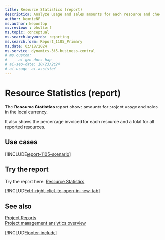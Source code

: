 ```yaml
---
title: Resource Statistics (report)
description: Analyze usage and sales amounts for each resource and check the percentage invoiced on your projects.
author: kennieNP
ms.author: kepontop
ms.reviewer: bholtorf
ms.topic: conceptual
ms.search.keywords: reporting
ms.search.form: Report_1105_Primary
ms.date: 02/18/2024
ms.service: dynamics-365-business-central
# ms.custom:
#   - ai-gen-docs-bap
# ai-seo-date: 10/23/2024
# ai.usage: ai-assisted
---
```


# Resource Statistics (report)

The **Resource Statistics** report shows amounts for project usage and sales in the local currency. 

It also shows the percentage invoiced for each resource and a total for all reported resources.

## Use cases

[!INCLUDE[report-1105-scenario](../includes/report-1105-scenario-include.md)]

## Try the report

Try the report here: [Resource Statistics](https://businesscentral.dynamics.com?report=1105)

[!INCLUDE[ctrl-right-click-to-open-in-new-tab](../includes/ctrl-right-click-to-open-in-new-tab.md)]

## See also

[Project Reports](../project-reports.md)  
[Project management analytics overview](../projects-analytics-overview.md)  

[!INCLUDE[footer-include](../includes/footer-banner.md)]